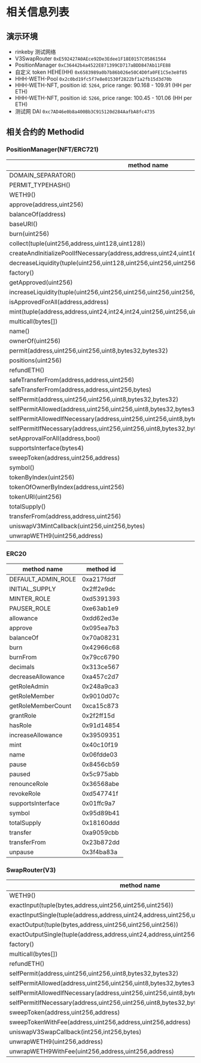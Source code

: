 # 相关信息列表

## 演示环境

- rinkeby 测试网络
- V3SwapRouter `0xE592427A0AEce92De3Edee1F18E0157C05861564`
- PositionManager `0xC36442b4a4522E871399CD717aBDD847Ab11FE88`
- 自定义 token HEHE(HH) `0x6583989a0b7b86b026e50C4D0fa0FE1C5e3e8f85`
- HHH-WETH-Pool `0x2c0bd19fc5f7e8e01530f2822bf1a2fb15d3d70b`
- HHH-WETH-NFT, position id: `5264`, price range: 90.168 - 109.91 (HH per ETH)
- HHH-WETH-NFT, position id: `5266`, price range: 100.45 - 101.06 (HH per ETH)
- 测试网 DAI `0xc7AD46e0b8a400Bb3C915120d284AafbA8fc4735`

## 相关合约的 Methodid

### PositionManager(NFT/ERC721)

| method name                                                                                     | method id  |
| ----------------------------------------------------------------------------------------------- | ---------- |
| DOMAIN_SEPARATOR()                                                                              | 0x3644e515 |
| PERMIT_TYPEHASH()                                                                               | 0x30adf81f |
| WETH9()                                                                                         | 0x4aa4a4fc |
| approve(address,uint256)                                                                        | 0x095ea7b3 |
| balanceOf(address)                                                                              | 0x70a08231 |
| baseURI()                                                                                       | 0x6c0360eb |
| burn(uint256)                                                                                   | 0x42966c68 |
| collect(tuple(uint256,address,uint128,uint128))                                                 | 0xfc6f7865 |
| createAndInitializePoolIfNecessary(address,address,uint24,uint160)                              | 0x13ead562 |
| decreaseLiquidity(tuple(uint256,uint128,uint256,uint256,uint256))                               | 0x0c49ccbe |
| factory()                                                                                       | 0xc45a0155 |
| getApproved(uint256)                                                                            | 0x081812fc |
| increaseLiquidity(tuple(uint256,uint256,uint256,uint256,uint256,uint256))                       | 0x219f5d17 |
| isApprovedForAll(address,address)                                                               | 0xe985e9c5 |
| mint(tuple(address,address,uint24,int24,int24,uint256,uint256,uint256,uint256,address,uint256)) | 0x88316456 |
| multicall(bytes[])                                                                              | 0xac9650d8 |
| name()                                                                                          | 0x06fdde03 |
| ownerOf(uint256)                                                                                | 0x6352211e |
| permit(address,uint256,uint256,uint8,bytes32,bytes32)                                           | 0x7ac2ff7b |
| positions(uint256)                                                                              | 0x99fbab88 |
| refundETH()                                                                                     | 0x12210e8a |
| safeTransferFrom(address,address,uint256)                                                       | 0x42842e0e |
| safeTransferFrom(address,address,uint256,bytes)                                                 | 0xb88d4fde |
| selfPermit(address,uint256,uint256,uint8,bytes32,bytes32)                                       | 0xf3995c67 |
| selfPermitAllowed(address,uint256,uint256,uint8,bytes32,bytes32)                                | 0x4659a494 |
| selfPermitAllowedIfNecessary(address,uint256,uint256,uint8,bytes32,bytes32)                     | 0xa4a78f0c |
| selfPermitIfNecessary(address,uint256,uint256,uint8,bytes32,bytes32)                            | 0xc2e3140a |
| setApprovalForAll(address,bool)                                                                 | 0xa22cb465 |
| supportsInterface(bytes4)                                                                       | 0x01ffc9a7 |
| sweepToken(address,uint256,address)                                                             | 0xdf2ab5bb |
| symbol()                                                                                        | 0x95d89b41 |
| tokenByIndex(uint256)                                                                           | 0x4f6ccce7 |
| tokenOfOwnerByIndex(address,uint256)                                                            | 0x2f745c59 |
| tokenURI(uint256)                                                                               | 0xc87b56dd |
| totalSupply()                                                                                   | 0x18160ddd |
| transferFrom(address,address,uint256)                                                           | 0x23b872dd |
| uniswapV3MintCallback(uint256,uint256,bytes)                                                    | 0xd3487997 |
| unwrapWETH9(uint256,address)                                                                    | 0x49404b7c |

### ERC20

| method name        | method id  |
| ------------------ | ---------- |
| DEFAULT_ADMIN_ROLE | 0xa217fddf |
| INITIAL_SUPPLY     | 0x2ff2e9dc |
| MINTER_ROLE        | 0xd5391393 |
| PAUSER_ROLE        | 0xe63ab1e9 |
| allowance          | 0xdd62ed3e |
| approve            | 0x095ea7b3 |
| balanceOf          | 0x70a08231 |
| burn               | 0x42966c68 |
| burnFrom           | 0x79cc6790 |
| decimals           | 0x313ce567 |
| decreaseAllowance  | 0xa457c2d7 |
| getRoleAdmin       | 0x248a9ca3 |
| getRoleMember      | 0x9010d07c |
| getRoleMemberCount | 0xca15c873 |
| grantRole          | 0x2f2ff15d |
| hasRole            | 0x91d14854 |
| increaseAllowance  | 0x39509351 |
| mint               | 0x40c10f19 |
| name               | 0x06fdde03 |
| pause              | 0x8456cb59 |
| paused             | 0x5c975abb |
| renounceRole       | 0x36568abe |
| revokeRole         | 0xd547741f |
| supportsInterface  | 0x01ffc9a7 |
| symbol             | 0x95d89b41 |
| totalSupply        | 0x18160ddd |
| transfer           | 0xa9059cbb |
| transferFrom       | 0x23b872dd |
| unpause            | 0x3f4ba83a |

### SwapRouter(V3)

| method name                                                                              | method id  |
| ---------------------------------------------------------------------------------------- | ---------- |
| WETH9()                                                                                  | 0x4aa4a4fc |
| exactInput(tuple(bytes,address,uint256,uint256,uint256))                                 | 0xc04b8d59 |
| exactInputSingle(tuple(address,address,uint24,address,uint256,uint256,uint256,uint160))  | 0x414bf389 |
| exactOutput(tuple(bytes,address,uint256,uint256,uint256))                                | 0xf28c0498 |
| exactOutputSingle(tuple(address,address,uint24,address,uint256,uint256,uint256,uint160)) | 0xdb3e2198 |
| factory()                                                                                | 0xc45a0155 |
| multicall(bytes[])                                                                       | 0xac9650d8 |
| refundETH()                                                                              | 0x12210e8a |
| selfPermit(address,uint256,uint256,uint8,bytes32,bytes32)                                | 0xf3995c67 |
| selfPermitAllowed(address,uint256,uint256,uint8,bytes32,bytes32)                         | 0x4659a494 |
| selfPermitAllowedIfNecessary(address,uint256,uint256,uint8,bytes32,bytes32)              | 0xa4a78f0c |
| selfPermitIfNecessary(address,uint256,uint256,uint8,bytes32,bytes32)                     | 0xc2e3140a |
| sweepToken(address,uint256,address)                                                      | 0xdf2ab5bb |
| sweepTokenWithFee(address,uint256,address,uint256,address)                               | 0xe0e189a0 |
| uniswapV3SwapCallback(int256,int256,bytes)                                               | 0xfa461e33 |
| unwrapWETH9(uint256,address)                                                             | 0x49404b7c |
| unwrapWETH9WithFee(uint256,address,uint256,address)                                      | 0x9b2c0a37 |
